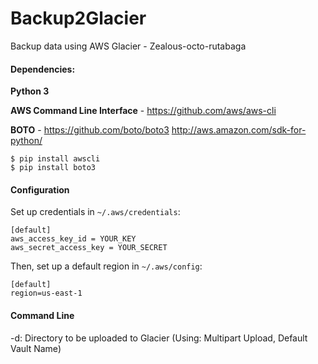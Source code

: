 # Backup2Glacier
Backup data using AWS Glacier - Zealous-octo-rutabaga

#### Dependencies: ####

**Python 3**

**AWS Command Line Interface** - https://github.com/aws/aws-cli

**BOTO** - https://github.com/boto/boto3 http://aws.amazon.com/sdk-for-python/

    $ pip install awscli
    $ pip install boto3


#### Configuration ####

Set up credentials in `~/.aws/credentials`:

    [default]
    aws_access_key_id = YOUR_KEY
    aws_secret_access_key = YOUR_SECRET

Then, set up a default region in `~/.aws/config`:

    [default]
    region=us-east-1


#### Command Line ####
-d: Directory to be uploaded to Glacier (Using: Multipart Upload, Default Vault Name)
